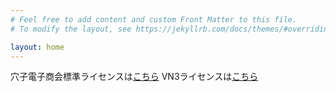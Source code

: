```yaml
---
# Feel free to add content and custom Front Matter to this file.
# To modify the layout, see https://jekyllrb.com/docs/themes/#overriding-theme-defaults

layout: home
---
```


穴子電子商会標準ライセンスは[こちら](licence.html)
VN3ライセンスは[こちら]([vn3license.pdf](https://anagot.github.io/vn3license.pdf))

